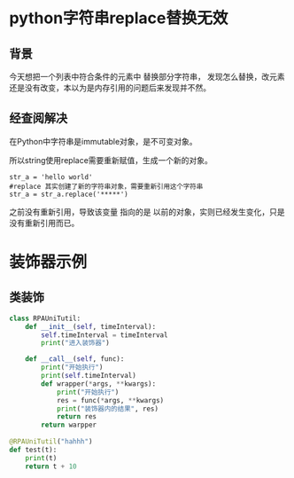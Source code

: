 # python字符串replace替换无效

## 背景 

今天想把一个列表中符合条件的元素中 替换部分字符串， 发现怎么替换，改元素还是没有改变，本以为是内存引用的问题后来发现并不然。

## 经查阅解决

在Python中字符串是immutable对象，是不可变对象。

所以string使用replace需要重新赋值，生成一个新的对象。

```
str_a = 'hello world'
#replace 其实创建了新的字符串对象，需要重新引用这个字符串
str_a = str_a.replace('*****')
```

之前没有重新引用，导致该变量 指向的是 以前的对象，实则已经发生变化，只是没有重新引用而已。

# 装饰器示例

## 类装饰

```python
class RPAUniTutil:
    def __init__(self, timeInterval):
        self.timeInterval = timeInterval
        print("进入装饰器")

    def __call__(self, func):
        print("开始执行")
        print(self.timeInterval)
        def wrapper(*args, **kwargs):
            print("开始执行")
            res = func(*args, **kwargs)
            print("装饰器内的结果", res)
            return res
        return warpper
        
@RPAUniTutil("hahhh")
def test(t):
    print(t)
    return t + 10
```

